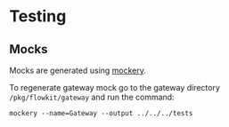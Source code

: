 # Testing


## Mocks
Mocks are generated using [mockery](https://github.com/vektra/mockery).

To regenerate gateway mock go to the gateway directory `/pkg/flowkit/gateway` and run the command:
```shell
mockery --name=Gateway --output ../../../tests 
```
